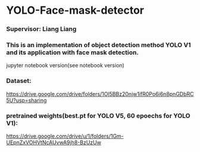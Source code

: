 # YOLO-Face-mask-detector 
### Supervisor: Liang Liang
### This is an implementation of object detection method YOLO V1 and its application with face mask detection.
jupyter notebook version(see notebook version)
### Dataset:
https://drive.google.com/drive/folders/1Ol5BBz20njw1ifR0Po6i6n8pnGDbRC5U?usp=sharing

### pretrained weights(best.pt for YOLO V5, 60 epoechs for YOLO V1):
https://drive.google.com/drive/u/1/folders/1Gm-UEpnZxVOHVtNcAUvwA9jh8-BzUzUw
